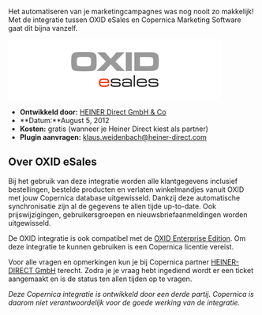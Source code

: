 Het automatiseren van je marketingcampagnes was nog nooit zo makkelijk!
Met de integratie tussen OXID eSales en Copernica Marketing Software
gaat dit bijna vanzelf.

![Oxid Esales](../images/oxid-integration.png)

-   **Ontwikkeld door:** [HEINER Direct GmbH &
    Co](http://www.copernica.com/de/partners/profile/4541364 "HEINER Direct GmbH & Co")
-   **Datum:**August 5, 2012
-   **Kosten:** gratis (wanneer je Heiner Direct kiest als partner)
-   **Plugin aanvragen:** klaus.weidenbach@heiner-direct.com

Over OXID eSales
----------------

Bij het gebruik van deze integratie worden alle klantgegevens inclusief
bestellingen, bestelde producten en verlaten winkelmandjes vanuit OXID
met jouw Copernica database uitgewisseld. Dankzij deze automatische
synchronisatie zijn al de gegevens te allen tijde up-to-date. Ook
prijswijzigingen, gebruikersgroepen en nieuwsbriefaanmeldingen worden
uitgewisseld.

De OXID integratie is ook compatibel met de [OXID Enterprise
Edition](http://www.oxid-esales.com/en/products/facts/oxid-eshop-enterprise-edition/product-information.html).
Om deze integratie te kunnen gebruiken is een Copernica licentie
vereist.

Voor alle vragen en opmerkingen kun je bij Copernica partner
[HEINER-DIRECT
GmbH](mailto:klaus.weidenbach@heiner-direct.com?subject=Question%20about%20OXID%20eSales%20integration)
terecht. Zodra je je vraag hebt ingediend wordt er een ticket aangemaakt
en is de status ten allen tijden op te vragen.

*Deze Copernica integratie is ontwikkeld door een derde partij.
Copernica is daarom niet verantwoordelijk voor de goede werking van de
integratie.*
